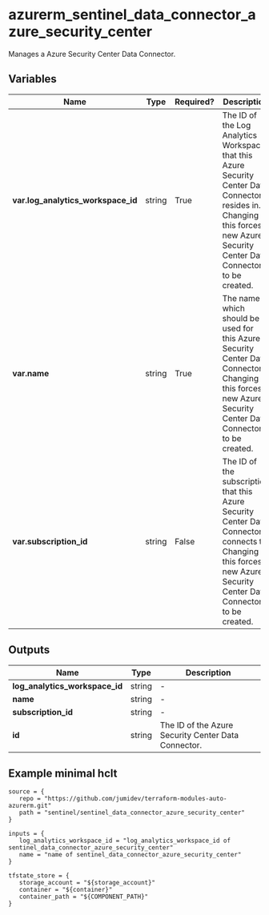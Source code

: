 # azurerm_sentinel_data_connector_azure_security_center

Manages a Azure Security Center Data Connector.

## Variables

| Name | Type | Required? |  Description |
| ---- | ---- | --------- |  ----------- |
| **var.log_analytics_workspace_id** | string | True | The ID of the Log Analytics Workspace that this Azure Security Center Data Connector resides in. Changing this forces a new Azure Security Center Data Connector to be created. | 
| **var.name** | string | True | The name which should be used for this Azure Security Center Data Connector. Changing this forces a new Azure Security Center Data Connector to be created. | 
| **var.subscription_id** | string | False | The ID of the subscription that this Azure Security Center Data Connector connects to. Changing this forces a new Azure Security Center Data Connector to be created. | 



## Outputs

| Name | Type | Description |
| ---- | ---- | --------- | 
| **log_analytics_workspace_id** | string  | - | 
| **name** | string  | - | 
| **subscription_id** | string  | - | 
| **id** | string  | The ID of the Azure Security Center Data Connector. | 

## Example minimal hclt

```hcl
source = {
   repo = "https://github.com/jumidev/terraform-modules-auto-azurerm.git" 
   path = "sentinel/sentinel_data_connector_azure_security_center" 
}

inputs = {
   log_analytics_workspace_id = "log_analytics_workspace_id of sentinel_data_connector_azure_security_center" 
   name = "name of sentinel_data_connector_azure_security_center" 
}

tfstate_store = {
   storage_account = "${storage_account}" 
   container = "${container}" 
   container_path = "${COMPONENT_PATH}" 
}


```